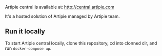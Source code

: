 Artipie central is available at: http://central.artipie.com

It's a hosted solution of Artipie managed by Artipie team.

## Run it locally

To start Artipie central locally, clone this repository, cd into clonned dir, and run `docker-compose up`.
